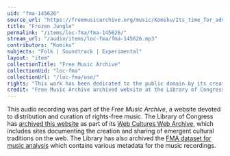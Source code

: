 ```yaml
---
uid: "fma-145626"
source_url: "https://freemusicarchive.org/music/Komiku/Its_time_for_adventure__vol_2/Komiku_-_Its_time_for_adventure_vol_2_-_07_Frozen_Jungle"
title: "Frozen Jungle"
permalink: "/items/loc-fma/fma-145626/"
stream_url: "/audio/items/loc-fma/fma-145626.mp3"
contributors: "Komiku"
subjects: "Folk | Soundtrack | Experimental"
layout: "item"
collectionTitle: "Free Music Archive"
collectionUid: "loc-fma"
collectionUrl: "/loc-fma/use/"
rights: "This work has been dedicated to the public domain by its creator, thus is free to use and reuse without restriction. You can copy, modify, distribute and perform the work, even for commercial purposes, all without asking permission. Attribution is recommended but not required."
credit: "Free Music Archive archived website at the Library of Congress, Web Archives Division."
---
```


This audio recording was part of the _Free Music Archive_, a website devoted to distribution and curation of rights-free music. The Library of Congress has [archived this website](https://www.loc.gov/item/lcwaN0026492/) as part of its [Web Cultures Web Archive](https://www.loc.gov/collections/web-cultures-web-archive/about-this-collection/), which includes sites documenting the creation and sharing of emergent cultural traditions on the web. The Library has also archived the [FMA dataset for music analysis](https://catalog.loc.gov/vwebv/search?searchCode=LCCN&searchArg=2018655052&searchType=1&permalink=y) which contains various metadata for the music recordings.